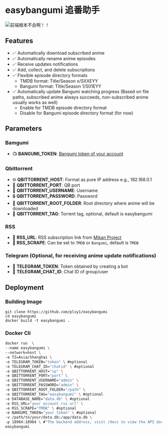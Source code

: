 # easybangumi 追番助手

![前端根本不会啊！！](https://github.com/plsy1/easybangumi/blob/main/pictures/frontend.png?raw=true)

## Features

- ✅ Automatically download subscribed anime
- ✅ Automatically rename anime episodes
- ✅ Receive updates notifications
- ✅ Add, collect, and delete subscriptions
- ✅ Flexible episode directory formats
  - TMDB format: Title/Season x/SXXEYY
  - Bangumi format: Title/Season 1/S01EYY
- ✅ Automatically update Bangumi watching progress (Based on file paths, subscribed anime always succeeds, non-subscribed anime usually works as well)
  - Enable for TMDB episode directory format
  - Disable for Bangumi episode directory format (for now)

## Parameters

### Bamgumi

- 📺 **BANGUMI_TOKEN**: [Bangumi token of your account](https://next.bgm.tv/demo/access-token)

### Qbittorrent

- 🌐 **QBITTORRENT_HOST**: Format as pure IP address e.g., 192.168.0.1
- 🔌 **QBITTORRENT_PORT**: QB port
- 👤 **QBITTORRENT_USERNAME**: Username
- 🔒 **QBITTORRENT_PASSWORD**: Password
- 📁 **QBITTORRENT_ROOT_FOLDER**: Root directory where anime will be downloaded
- 🔖 **QBITTORRENT_TAG**: Torrent tag, optional, default is easybangumi

### RSS

- 📡 **RSS_URL**: RSS subscription link from [Mikan Project](https://mikanani.me/home/mybangumi)
- 🔄 **RSS_SCRAPE**: Can be set to `TMDB` or `Bangumi`, default is `TMDB`

### Telegram (Optional, for receiving anime update notifications)

- 🤖 **TELEGRAM_TOKEN**: Token obtained by creating a bot
- 💬 **TELEGRAM_CHAT_ID**: Chat ID of group/user

## Deployment

### Building Image

```shell
git clone https://github.com/plsy1/easybangumi
cd easybangumi
docker build -t easybangumi .
```

### Docker Cli
```bash
docker run  \
--name easybangumi \
--network=host \
-e TZ=Asia/Shanghai \
-e TELEGRAM_TOKEN="token" \ #optional
-e TELEGRAM_CHAT_ID="chatid" \ #optional
-e QBITTORRENT_HOST="ip" \
-e QBITTORRENT_PORT="port" \
-e QBITTORRENT_USERNAME="admin" \
-e QBITTORRENT_PASSWORD="admin" \
-e QBITTORRENT_ROOT_FOLDER="/path" \
-e QBITTORRENT_TAG="easybangumi" \ #optional
-e DATABASE_NAME="data.db" \ #optional
-e RSS_URL="your account rss url" \
-e RSS_SCRAPE="TMDB" \ #optional
-e BANGUMI_TOKEN="your token" \ #optional
-v /path/to/your/data.db:/app/data.db \
-p 18964:18964 \ #"The backend address, visit /docs to view the API documentation."
easybangumi
```

